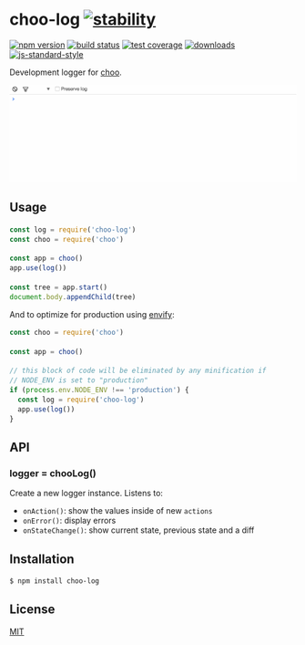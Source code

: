 # choo-log [![stability][0]][1]
[![npm version][2]][3] [![build status][4]][5] [![test coverage][6]][7]
[![downloads][8]][9] [![js-standard-style][10]][11]

Development logger for [choo][12].

![screen capture](./screen.gif)

## Usage
```js
const log = require('choo-log')
const choo = require('choo')

const app = choo()
app.use(log())

const tree = app.start()
document.body.appendChild(tree)
```

And to optimize for production using
[envify](https://github.com/hughsk/envify):
```js
const choo = require('choo')

const app = choo()

// this block of code will be eliminated by any minification if
// NODE_ENV is set to "production"
if (process.env.NODE_ENV !== 'production') {
  const log = require('choo-log')
  app.use(log())
}
```

## API
### logger = chooLog()
Create a new logger instance. Listens to:
- `onAction()`: show the values inside of new `actions`
- `onError()`: display errors
- `onStateChange()`: show current state, previous state and a diff

## Installation
```sh
$ npm install choo-log
```

## License
[MIT](https://tldrlegal.com/license/mit-license)

[0]: https://img.shields.io/badge/stability-experimental-orange.svg?style=flat-square
[1]: https://nodejs.org/api/documentation.html#documentation_stability_index
[2]: https://img.shields.io/npm/v/choo-log.svg?style=flat-square
[3]: https://npmjs.org/package/choo-log
[4]: https://img.shields.io/travis/yoshuawuyts/choo-log/master.svg?style=flat-square
[5]: https://travis-ci.org/yoshuawuyts/choo-log
[6]: https://img.shields.io/codecov/c/github/yoshuawuyts/choo-log/master.svg?style=flat-square
[7]: https://codecov.io/github/yoshuawuyts/choo-log
[8]: http://img.shields.io/npm/dm/choo-log.svg?style=flat-square
[9]: https://npmjs.org/package/choo-log
[10]: https://img.shields.io/badge/code%20style-standard-brightgreen.svg?style=flat-square
[11]: https://github.com/feross/standard
[12]: https://github.com/yoshuawuyts/choo
